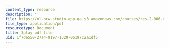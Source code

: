 ```yaml
---
content_type: resource
description: ''
file: https://ol-ocw-studio-app-qa.s3.amazonaws.com/courses/res-2-006-girls-who-build-cameras-summer-2016/1f7de55027a49197132906197c2a1df5_tJj6YN8peXU.pdf
file_type: application/pdf
resourcetype: Document
title: 3play pdf file
uid: 1f7de550-27a4-9197-1329-06197c2a1df5
---
```

